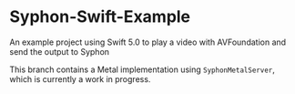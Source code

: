 # Syphon-Swift-Example
An example project using Swift 5.0 to play a video with AVFoundation and send the output to Syphon

This branch contains a Metal implementation using `SyphonMetalServer`, which is currently a work in progress.